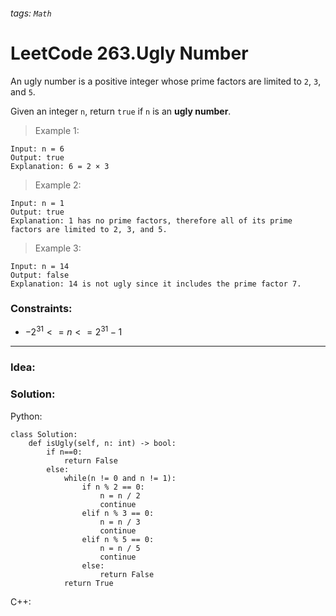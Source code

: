 ###### tags: `Math`

# LeetCode 263.Ugly Number
An ugly number is a positive integer whose prime factors are limited to ```2```, ```3```, and ```5```.

Given an integer ```n```, return ```true``` if ```n``` is an **ugly number**.  
  
 

>Example 1:
```
Input: n = 6
Output: true
Explanation: 6 = 2 × 3
```
>Example 2:
```
Input: n = 1
Output: true
Explanation: 1 has no prime factors, therefore all of its prime factors are limited to 2, 3, and 5.
```
>Example 3:
```
Input: n = 14
Output: false
Explanation: 14 is not ugly since it includes the prime factor 7.
```
 

### Constraints:

- $-2^{31} <= n <= 2^{31} - 1$
---
### Idea:
>
### Solution:

Python:
```python=
class Solution:
    def isUgly(self, n: int) -> bool:
        if n==0:
            return False
        else:
            while(n != 0 and n != 1):
                if n % 2 == 0:
                    n = n / 2
                    continue 
                elif n % 3 == 0:
                    n = n / 3
                    continue
                elif n % 5 == 0:
                    n = n / 5
                    continue
                else:
                    return False
            return True
```

C++:
```cpp
```